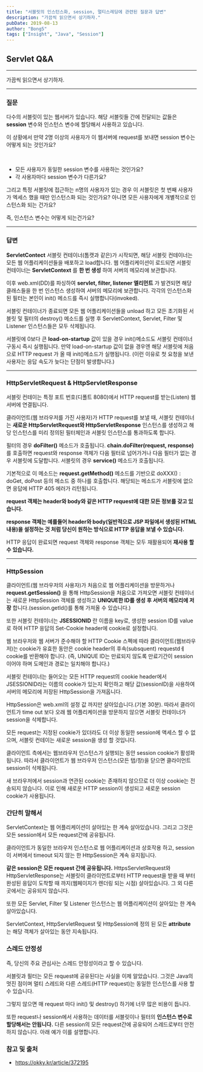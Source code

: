 ```yaml
---
title: "서블릿의 인스턴스화, session, 멀티스레딩에 관련된 질문과 답변"
description: "가끔씩 읽으면서 상기하자."
pubDate: 2019-08-13
author: "Bong5"
tags: ["Insight", "Java", "Session"]
---
```

## Servlet Q&A

---

가끔씩 읽으면서 상기하자.

---



### **질문**
다수의 서블릿이 있는 웹서버가 있습니다. 해당 서블릿들 간에 전달되는 값들은 __session__ 변수와 인스턴스 변수에 할당해서 사용하고 있습니다.
<br>

이 상황에서 만약 2명 이상의 사용자가 이 웹서버에 request를 보내면 session 변수는 어떻게 되는 것인가요?

<br>

- 모든 사용자가 동일한 session 변수를 사용하는 것인가요?
- 각 사용자마다 session 변수가 다른가요?

그리고 특정 서블릿에 접근하는 n명의 사용자가 있는 경우 이 서블릿은 첫 번째 사용자가 엑세스 했을 때만 인스턴스화 되는 것인가요? 아니면 모든 사용자에게 개별적으로 인스턴스화 되는 건가요?

즉, 인스턴스 변수는 어떻게 되는건가요?


---

### **답변**
__ServletContect__
서블릿 컨테이너(톰캣과 같은)가 시작되면, 해당 서블릿 컨테이너는 모든 웹 어플리케이션들을 배포하고 load합니다.
웹 어플리케이션이 로드되면 서블릿 컨테이너는 __ServletContext__ 를 __한 번 생성__ 하여 서버의 메모리에 보관합니다.

이후 web.xml(DD)를 파싱하여 __servlet, filter, listener 엘리먼트__ 가 발견되면 해당 클래스들을 한 번 인스턴스 생성하여 서버의 메모리에 보관합니다.
각각의 인스턴스화 된 필터는 본인이 init() 메소드를 즉시 실행합니다(invoked).

서블릿 컨테이너가 종료되면 모든 웹 어플리케이션들을 unload 하고 모든 초기화된 서블릿 및 필터의 destroy() 메소드를 실행 후 ServletContext, Servlet, Filter 및 Listener 인스턴스들은 모두 삭제됩니다.

서블릿에 0보다 큰 __load-on-startup__ 값이 있을 경우 init()메소드도 서블릿 컨테이너 구동시 즉시 실행됩니다.
만약 load-on-startup 값이 없을 경우엔 해당 서블릿에 처음으로 HTTP request 가 올 때 init()메소드가 실행됩니다. (이런 이유로 첫 요청을 보낸 사용자는 응답 속도가 늦다는 단점이 발생합니다.)

---

### __HttpServletRequest & HttpServletResponse__
서블릿 컨테이는 특정 포트 번호(디폴트 8080)에서 HTTP request를 받는(Listen) 웹 서버에 연결됩니다.

클라이언트(웹 브라우저를 가진 사용자)가 HTTP request를 보낼 때, 서블릿 컨테이너는 __새로운 HttpServletRequest와 HttpServletResponse__ 인스턴스를 생성하고 해당 인스턴스를 미리 정의된 필터체인과 서블릿 인스턴스를 통과하도록 합니다.

필터의 경우 __doFilter()__ 메소드가 호출됩니다. __chain.doFilter(request, response)__ 를 호출하면 request와 response 객체가 다음 필터로 넘어가거나 다음 필터가 없는 경우 서블릿에 도달합니다. 서블릿의 경우 __service()__ 메소드가 호출됩니다.

기본적으로 이 메소드는 __request.getMethod()__ 메소드를 기반으로 doXXX() : doGet, doPost 등의 메소드 중 하나를 호출합니다. 해당되는 메소드가 서블릿에 없으면 응답에 HTTP 405 에러가 리턴됩니다.

__request 객체는 header와 body와 같은 HTTP request에 대한 모든 정보를 갖고 있습니다.__

__response 객체는 예를들어 header와 body(일반적으로 JSP 파일에서 생성된 HTML 내용)을 설정하는 것 처럼 당신이 원하는 방식으로 HTTP 응답을 보낼 수 있습니다.__

HTTP 응답이 완료되면 request 객체와 response 객체는 모두 재활용되어 __재사용 할 수 있습니다.__

---

### __HttpSession__
클라이언트(웹 브라우저의 사용자)가 처음으로 웹 어플리케이션을 방문하거나 __request.getSession()__ 을 통해 HttpSession을 처음으로 가져오면 서블릿 컨테이너는 새로운 HttpSession 객체를 생성하고 __UNIQUE한 ID를 생성 후 서버의 메모리에 저장__ 합니다.(session.getId()를 통해 가져올 수 있습니다.)

또한 서블릿 컨테이너는 __JSESSIONID__ 란 이름을 key로, 생성한 session ID를 value로 하여 HTTP 응답의 Set-Cookie header에 cookie로 설정합니다.

웹 브라우저와 웹 서버가 준수해야 할 HTTP Cookie 스펙에 따라 클라이언트(웹브라우저)는 cookie가 유효한 동안은 cookie header의 후속(subsquent) requestdㅔ cookie를 반환해야 합니다. (즉, UNIQUE ID는 만료되지 않도록 만료기간이 session 이어야 하며 도메인과 경로는 일치해야 합니다.)

서블릿 컨테이너는 들어오는 모든 HTTP request의 cookie header에서 JSESSIONID라는 이름의 cookie가 있는지 확인하고 해당 값(sessionID)을 사용하여 서버의 메모리에 저장된 HttpSession을 가져옵니다.

HttpSession은 web.xml의 설정 값 까지만 살아있습니다.(기본 30분). 따라서 클라이언트가 time out 보다 오래 웹 어플리케이션을 방문하지 않으면 서블릿 컨테이너가 session을 삭제합니다.

모든 request는 지정된 cookie가 있더라도 더 이상 동일한 session에 액세스 할 수 없으며, 서블릿 컨테이는 새로운 session을 생성 할 것입니다.

클라이언트 측에서는 웹브라우저 인스턴스가 실행되는 동안 session cookie가 활성화 됩니다. 따라서 클라이언트가 웹 브라우저 인스턴스(모든 탭/창)을 닫으면 클라이언트 session이 삭제됩니다.

새 브라우저에서 session과 연관된 cookie는 존재하지 않으므로 더 이상 cookie는 전송되지 않습니다. 이로 인해 새로운 HTTP session이 생성되고 새로운 session cookie가 사용됩니다.

### 간단히 말해서
ServletContext는 웹 어플리케이션이 살아있는 한 계속 살아있습니다. 그리고 그것은 모든 session에서 모든 request간에 공유됩니다.

클라이언트가 동일한 브라우저 인스턴스로 웹 어플리케이션과 상호작용 하고, session이 서버에서 timeout 되지 않는 한 HttpSession은 계속 유지됩니다.

__같은 session은 모든 request 간에 공유됩니다.__
HttpsServletRequest와 HttpServletResponse는 서블릿이 클라이언트로부터 HTTP request을 받을 때 부터 완성된 응답이 도착할 때 까지(웹페이지가 렌더링 되는 시점) 살아있습니다. 그 외 다른곳에서는 공유되지 않습니다.

또한 모든 Servlet, Filter 및 Listener 인스턴스는 웹 어플리케이션이 살아있는 한 계속 살아있습니다.

ServletContext, HttpServletRequest 및 HttpSession에 정의 된 모든 __attribute__ 는 해당 객체가 살아있는 동안 지속됩니다.

### 스레드 안정성
즉, 당신의 주요 관심사는 스레드 안정성이라고 할 수 있습니다.

서블릿과 필터는 모든 request에 공유된다는 사실을 이제 알았습니다. 그것은 Java의 멋진 점이며 멀티 스레드와 다른 스레드(HTTP request)는 동일한 인스턴스를 사용 할 수 있습니다.

그렇지 않으면 매 request 마다 init() 및 destroy() 하기에 너무 많은 비용이 듭니다.

또한 request나 session에서 사용하는 데이터를 서블릿이나 필터의 __인스턴스 변수로 할당해서는 안됩니다.__ 다른 session의 모든 request간에 공유되어 스레드로부터 안전하지 않습니다. 아래 예가 이를 설명합니다.

<script src="https://gist.github.com/BongHoLee/dd77804d7bfef62d437c0e9356693ede.js"></script>



### 참고 및 출처
- https://okky.kr/article/372195
